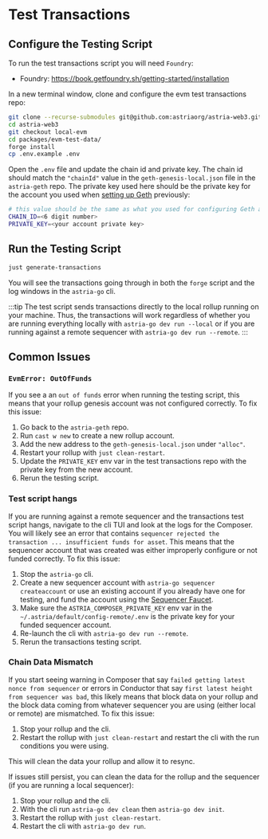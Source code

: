 # Test Transactions

## Configure the Testing Script

To run the test transactions script you will need `Foundry`:
- Foundry: https://book.getfoundry.sh/getting-started/installation

In a new terminal window, clone and configure the evm test transactions repo:

```bash
git clone --recurse-submodules git@github.com:astriaorg/astria-web3.git
cd astria-web3
git checkout local-evm
cd packages/evm-test-data/
forge install
cp .env.example .env
```

Open the `.env` file and update the chain id and private key. The chain id
should match the `"chainId"` value in the `geth-genesis-local.json` file in the
`astria-geth` repo. The private key used here should be the private key for the
account you used when [setting up
Geth](./run-local-rollup-and-sequencer.md#setup-a-geth-rollup) previously:

```bash
# this value should be the same as what you used for configuring Geth above
CHAIN_ID=<6 digit number>
PRIVATE_KEY=<your account private key>
```

## Run the Testing Script

```bash
just generate-transactions
```

You will see the transactions going through in both the `forge` script and the
log windows in the `astria-go` cli.

:::tip
The test script sends transactions directly to the local rollup running on your
machine. Thus, the transactions will work regardless of whether you are running
everything locally with `astria-go dev run --local` or if you are running
against a remote sequencer with `astria-go dev run --remote`. 
:::

## Common Issues

### `EvmError: OutOfFunds`

If you see a an `out of funds` error when running the testing script, this means
that your rollup genesis account was not configured correctly. To fix this
issue:
1. Go back to the `astria-geth` repo.
2. Run `cast w new` to create a new rollup account.
3. Add the new address to the `geth-genesis-local.json` under `"alloc"`.
4. Restart your rollup with `just clean-restart`.
5. Update the `PRIVATE_KEY` env var in the test transactions repo with the
   private key from the new account.
6. Rerun the testing script.

### Test script hangs

If you are running against a remote sequencer and the transactions test script
hangs, navigate to the cli TUI and look at the logs for the Composer. You will
likely see an error that contains `sequencer rejected the transaction ...
insufficient funds for asset`. This means that the sequencer account that was
created was either improperly configure or not funded correctly. To fix this
issue:
1. Stop the `astria-go` cli.
2. Create a new sequencer account with `astria-go sequencer createaccount` or
   use an existing account if you already have one for testing, and fund the
   account using the [Sequencer
   Faucet](https://faucet.sequencer.dusk-5.devnet.astria.org/).
3. Make sure the `ASTRIA_COMPOSER_PRIVATE_KEY` env var in the
   `~/.astria/default/config-remote/.env` is the private key for your funded
   sequencer account.
4. Re-launch the cli with `astria-go dev run --remote`.
5. Rerun the transactions testing script.

### Chain Data Mismatch

If you start seeing warning in Composer that say `failed getting latest nonce
from sequencer` or errors in Conductor that say `first latest height from
sequencer was bad`, this likely means that block data on your rollup and the
block data coming from whatever sequencer you are using (either local or remote)
are mismatched. To fix this issue:
1. Stop your rollup and the cli.
2. Restart the rollup with `just clean-restart` and restart the cli with the run
   conditions you were using.

This will clean the data your rollup and allow it to resync.

If issues still persist, you can clean the data for the rollup and the sequencer
(if you are running a local sequencer):
1. Stop your rollup and the cli.
2. With the cli run `astria-go dev clean` then `astria-go dev init`.
3. Restart the rollup with `just clean-restart`.
4. Restart the cli with `astria-go dev run`.
